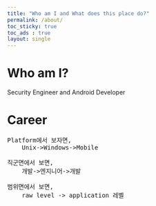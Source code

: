 ```yaml
---
title: "Who am I and What does this place do?"
permalink: /about/
toc_sticky: true
toc_ads : true
layout: single
---
```


# Who am I?
Security Engineer and Android Developer

# Career
<pre>
Platform에서 보자면,
    Unix->Windows->Mobile

직군면에서 보면, 
    개발->엔지니어->개발

범위면에서 보면, 
    raw level -> application 레벨

</pre>

